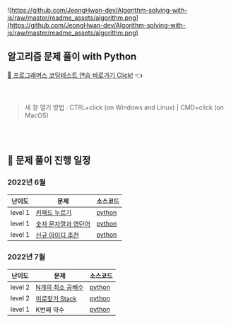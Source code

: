 
![https://github.com/JeongHwan-dev/Algorithm-solving-with-js/raw/master/readme_assets/algorithm.png](https://github.com/JeongHwan-dev/Algorithm-solving-with-js/raw/master/readme_assets/algorithm.png)

## **알고리즘 문제 풀이 with Python**
  
  
[🔗 프로그래머스 코딩테스트 연습 바로가기 Click!](https://programmers.co.kr/learn/challenges) 👈  
<br>
<br> 
  
> 새 창 열기 방법 : CTRL+click (on Windows and Linux) | CMD+click (on MacOS)  
<br>
<br>

## **📅 문제 풀이 진행 일정**

### **2022년 6월** 

| 난이도 | 문제 | 소스코드 |
| --- | --- | --- |
| level 1 | [키패드 누르기](https://programmers.co.kr/learn/courses/30/lessons/67256) | [python](https://github.com/ehghksvjscl/Python-Algorithm/blob/master/%ED%94%84%EB%A1%9C%EA%B7%B8%EB%9E%98%EB%A8%B8%EC%8A%A4/%EC%88%AB%EC%9E%90_%EB%AC%B8%EC%9E%90%EC%97%B4_%EC%98%81%EB%8B%A8%EC%96%B4.py) |
| level 1 | [숫자 문자열과 영단어](https://programmers.co.kr/learn/courses/30/lessons/72410) | [python](https://github.com/ehghksvjscl/Python-Algorithm/blob/master/%ED%94%84%EB%A1%9C%EA%B7%B8%EB%9E%98%EB%A8%B8%EC%8A%A4/%ED%82%A4%ED%8C%A8%EB%93%9C_%EB%88%84%EB%A5%B4%EA%B8%B0.py) |
| level 1 | [신규 아이디 추천](https://programmers.co.kr/learn/courses/30/lessons/81301) | [python](https://github.com/ehghksvjscl/Python-Algorithm/blob/master/%ED%94%84%EB%A1%9C%EA%B7%B8%EB%9E%98%EB%A8%B8%EC%8A%A4/%ED%82%A4%ED%8C%A8%EB%93%9C_%EB%88%84%EB%A5%B4%EA%B8%B0.py) |

### **2022년 7월**

| 난이도 | 문제 | 소스코드 |
| --- | --- | --- |
| level 2 | [N개의 최소 공배수](https://school.programmers.co.kr/learn/courses/30/lessons/12953#qna) | [python](https://github.com/ehghksvjscl/Python-Algorithm/blob/master/%ED%94%84%EB%A1%9C%EA%B7%B8%EB%9E%98%EB%A8%B8%EC%8A%A4/N%EA%B0%9C%EC%9D%98%20%EC%B5%9C%EC%86%8C%EA%B3%B5%EB%B0%B0%EC%88%98.py) |
| level 2 | [미로찾기 Stack](https://swexpertacademy.com/main/learn/course/subjectDetail.do?courseId=AVuPDN86AAXw5UW6&subjectId=AWOVIc7KqfQDFAWg#) | [python](https://github.com/ehghksvjscl/Python-Algorithm/blob/master/%EC%97%B0%EC%8A%B5/%EB%AF%B8%EB%A1%9C%EC%B0%BE%EA%B8%B0(stack).py) |
| level 1 | K번째 약수 | [python](https://github.com/ehghksvjscl/Python-Algorithm/blob/master/%EC%97%B0%EC%8A%B5/%EA%B5%AC%ED%98%84/K%EB%B2%88%EC%A7%B8%20%EC%95%BD%EC%88%98.py) |
